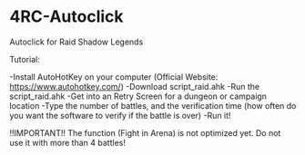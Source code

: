 # 4RC-Autoclick
Autoclick for Raid Shadow Legends

Tutorial:

-Install AutoHotKey on your computer
(Official Website: https://www.autohotkey.com/)
-Download script_raid.ahk
-Run the script_raid.ahk
-Get into an Retry Screen for a dungeon or campaign location
-Type the number of battles, and the verification time (how often do you want the software to verify if the battle is over)
-Run it!

!!IMPORTANT!!
The function (Fight in Arena) is not optimized yet.
Do not use it with more than 4 battles!
